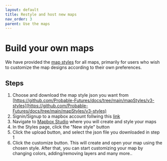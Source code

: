 ```yaml
---
layout: default
title: Restyle and host new maps
nav_order: 3
parent: Use the maps
---
```



# Build your own maps

We have provided the [map styles](/tilesets/#map-styles) for all maps, primarily for users who wish to customize the map designs according to their own preferences.

## Steps

1. Choose and download the map style json you want from [https://github.com/Probable-Futures/docs/tree/main/mapStyles/v3-styles](https://github.com/Probable-Futures/docs/tree/main/mapStyles/v3-styles)
2. Signin/Signup to a mapbox account follwing this [link](https://account.mapbox.com/auth/signin/)
3. Navigate to [Mapbox Studio](https://studio.mapbox.com/) where you will create and style your maps
4. In the Styles page, click the "New style" button
5. Click the upload button, and select the json file you downloaded in step 1
6. Click the customize button. This will create and open your map using the chosen style. After that, you can start customizing your map by changing colors, adding/removing layers and many more..

